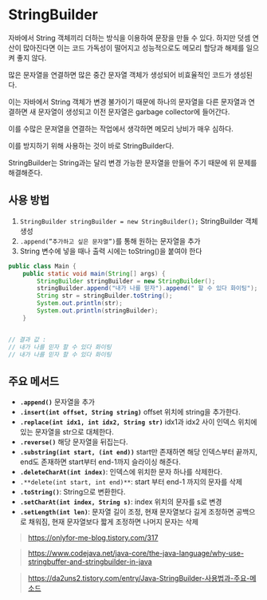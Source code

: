 # StringBuilder

자바에서 String 객체끼리 더하는 방식을 이용하여 문장을 만들 수 있다. 하지만 덧셈 연산이 많아진다면 이는 코드 가독성이 떨어지고 성능적으로도 메모리 할당과 해제를 일으켜 좋지 않다.

많은 문자열을 연결하면 많은 중간 문자열 객체가 생성되어 비효율적인 코드가 생성된다. 

이는 자바에서 String 객체가 변경 불가이기 때문에 하나의 문자열을 다른 문자열과 연결하면 새 문자열이 생성되고 이전 문자열은 garbage collector에 들어간다. 

이를 수많은 문져열을 연결하는 작업에서 생각하면 메모리 낭비가 매우 심하다.

이를 방지하기 위해 사용하는 것이 바로 StringBuilder다.

StringBuilder는 String과는 달리 변경 가능한 문자열을 만들어 주기 때문에 위 문제를 해결해준다.

## 사용 방법

1. `StringBuilder stringBuilder = new StringBuilder();` StringBuilder 객체 생성
2. `.append(”추가하고 싶은 문자열”)`를 통해 원하는 문자열을 추가
3. String 변수에 넣을 때나 출력 시에는 toString()을 붙여야 한다

```java
public class Main {
    public static void main(String[] args) {
        StringBuilder stringBuilder = new StringBuilder();
        stringBuilder.append("내가 나를 믿자").append(" 할 수 있다 화이팅");
        String str = stringBuilder.toString();
        System.out.println(str);
        System.out.println(stringBuilder);
    } 


// 결과 값 :
// 내가 나를 믿자 할 수 있다 화이팅
// 내가 나를 믿자 할 수 있다 화이팅
```

## 주요 메서드

- **`.append()`**  문자열을 추가
- **`.insert(int offset, String string)`** offset 위치에 string을 추가한다.
- **`.replace(int idx1, int idx2, String str)`** idx1과 idx2 사이 인덱스 위치에 있는 문자열을 str으로 대체한다.
- **`.reverse()`**  해당 문자열을 뒤집는다.
- **`.substring(int start, (int end))`** start만 존재하면 해당 인덱스부터 끝까지, end도 존재하면 start부터 end-1까지 슬라이싱 해준다.
- **`.deleteCharAt(int index)`**: 인덱스에 위치한 문자 하나를 삭제한다.
- `.**delete(int start, int end)**`: start 부터 end-1 까지의 문자를 삭제
- **`.toString()`**: String으로 변환한다.
- **`.setCharAt(int index, String s)`**: index 위치의 문자를 s로 변경
- **`.setLength(int len)`**: 문자열 길이 조정, 현재 문자열보다 길게 조정하면 공백으로 채워짐, 현재 문자열보다 짧게 조정하면 나머지 문자는 삭제

> https://onlyfor-me-blog.tistory.com/317
> 

> https://www.codejava.net/java-core/the-java-language/why-use-stringbuffer-and-stringbuilder-in-java
> 

> https://da2uns2.tistory.com/entry/Java-StringBuilder-사용법과-주요-메소드
>